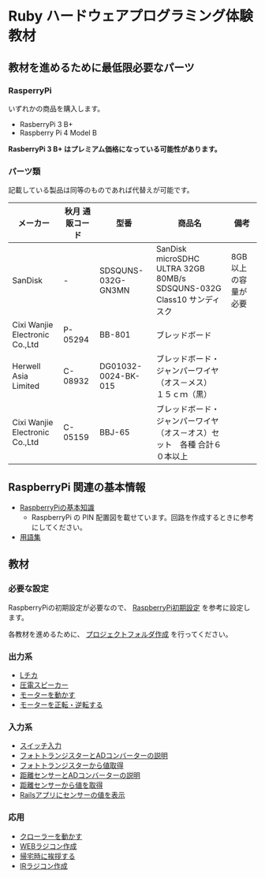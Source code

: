 # Ruby ハードウェアプログラミング体験教材

## 教材を進めるために最低限必要なパーツ

### RasperryPi

いずれかの商品を購入します。

* RasberryPi 3 B+
* Raspberry Pi 4 Model B

**RasberryPi 3 B+ はプレミアム価格になっている可能性があります。**

### パーツ類

記載している製品は同等のものであれば代替えが可能です。

| メーカー | 秋月 通販コード | 型番 | 商品名 | 備考 |
|--|--|--|--|--|
| SanDisk | - | SDSQUNS-032G-GN3MN | SanDisk microSDHC ULTRA 32GB 80MB/s SDSQUNS-032G Class10 サンディスク | 8GB以上の容量が必要 |
| Cixi Wanjie Electronic Co.,Ltd | P-05294 | BB-801 | ブレッドボード | |
| Herwell Asia Limited | C-08932 | DG01032-0024-BK-015 | ブレッドボード・ジャンパーワイヤ（オス－メス）　１５ｃｍ（黒） | |
| Cixi Wanjie Electronic Co.,Ltd | C-05159 | BBJ-65 | ブレッドボード・ジャンパーワイヤ（オス－オス）セット　各種 合計６０本以上 | |

## RaspberryPi 関連の基本情報

* [RaspberryPiの基本知識](RaspberryPiの基本知識.md)
  * RaspberryPi の PIN 配置図を載せています。回路を作成するときに参考にしてください。
* [用語集](用語集.md)

## 教材

### 必要な設定

RaspberryPiの初期設定が必要なので、 [RaspberryPi初期設定](RaspberryPi初期設定.md) を参考に設定します。

各教材を進めるために、 [プロジェクトフォルダ作成](プロジェクトフォルダ作成.md) を行ってください。

### 出力系

* [Lチカ](output/Lチカ.md)
* [圧電スピーカー](output/圧電スピーカー.md)
* [モーターを動かす](output/モーターを動かす.md)
* [モーターを正転・逆転する](output/モーターを正転・逆転する_2.md)

### 入力系

* [スイッチ入力](input/スイッチ入力.md)
* [フォトトランジスターとADコンバーターの説明](input/フォトトランジスターとADコンバーターの説明.md)
* [フォトトランジスターから値取得](input/フォトトランジスターから値取得.md)
* [距離センサーとADコンバーターの説明](input/距離センサーとADコンバーターの説明.md)
* [距離センサーから値を取得](input/距離センサーから値を取得.md)
* [Railsアプリにセンサーの値を表示](input/Railsアプリにセンサーの値を表示.md)

### 応用

* [クローラーを動かす](practical_use/クローラーを動かす.md)
* [WEBラジコン作成](web_radio_controller/WEBラジコン作成.md)
* [帰宅時に挨拶する](practical_use/帰宅時に挨拶する.md)
* [IRラジコン作成](ir_radio_controller/IRラジコン作成.md)
